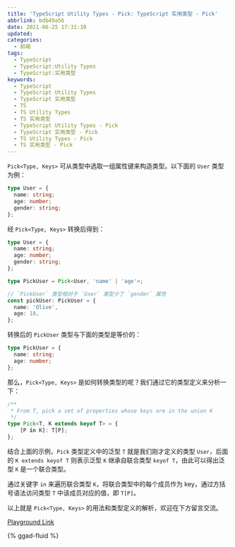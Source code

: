 ```yaml
---
title: 'TypeScript Utility Types - Pick: TypeScript 实用类型 - Pick'
abbrlink: bdb49a56
date: 2021-06-25 17:31:10
updated:
categories:
  - 前端
tags:
  - TypeScript
  - TypeScript:Utility Types
  - TypeScript:实用类型
keywords:
  - TypeScript
  - TypeScript Utility Types
  - TypeScript 实用类型
  - TS
  - TS Utility Types
  - TS 实用类型
  - TypeScript Utility Types - Pick
  - TypeScript 实用类型 - Pick
  - TS Utility Types - Pick
  - TS 实用类型 - Pick
---
```


`Pick<Type, Keys>` 可从类型中选取一组属性键来构造类型。以下面的 `User` 类型为例：

```typescript
type User = {
  name: string;
  age: number;
  gender: string;
};
```

<!-- more -->

经 `Pick<Type, Keys>` 转换后得到：

```typescript
type User = {
  name: string;
  age: number;
  gender: string;
};

type PickUser = Pick<User, 'name' | 'age'>;

// `PickUser` 类型相对于 `User` 类型少了 `gender` 属性
const pickUser: PickUser = {
  name: 'Olive',
  age: 18,
};
```

转换后的 `PickUser` 类型与下面的类型是等价的：

```typescript
type PickUser = {
  name: string;
  age: number;
};
```

那么，`Pick<Type, Keys>` 是如何转换类型的呢？我们通过它的类型定义来分析一下：

```typescript
/**
 * From T, pick a set of properties whose keys are in the union K
 */
type Pick<T, K extends keyof T> = {
    [P in K]: T[P];
};
```

结合上面的示例，`Pick` 类型定义中的泛型 `T` 就是我们刚才定义的类型 `User`，后面的 `K extends keyof T` 则表示泛型 `K` 继承自联合类型 `keyof T`，由此可以得出泛型 `K` 是一个联合类型。

通过关键字 `in` 来遍历联合类型 `K`，将联合类型中的每个成员作为 key，通过方括号语法访问类型 `T` 中该成员对应的值，即 `T[P]`。

以上就是 `Pick<Type, Keys>` 的用法和类型定义的解析，欢迎在下方留言交流。

[Playground Link](https://www.typescriptlang.org/zh/play?#code/C4TwDgpgBAqgzhATlAvFA3gKClAdgQwFsIAuKOYRAS1wHMBubKfW0vAV0ICMlGdXcAEyRkK1OowC+jTKEhQAClQDGAa3hJUilaoA8GxABooAcgLETUAD6mWEEwD4ZAemdQABkrUH3UQN4+gNHqgB9ugJ-agHFyHj7+AYCIOoBhch4Cwoi+gHo6gOQGmMoA9rgUUGA6BmRe6gjIaFg45mwmAPIANlQAbvaGTHZkAIwAHO3SmEA)

{% ggad-fluid %}
